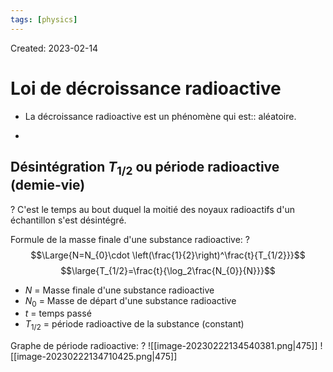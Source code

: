 ```yaml
---
tags: [physics] 
---
```

Created: 2023-02-14

# Loi de décroissance radioactive

- La décroissance radioactive est un phénomène qui est:: aléatoire.
<!--SR:!2023-03-04,7,250-->
- 


## Désintégration $T_{1/2}$ ou période radioactive (demie-vie)
?
C'est le temps au bout duquel la moitié des noyaux radioactifs d'un échantillon s'est désintégré.
<!--SR:!2023-03-17,14,230-->

Formule de la masse finale d'une substance radioactive:
?
$$\Large{N=N_{0}\cdot \left(\frac{1}{2}\right)^\frac{t}{T_{1/2}}}$$
$$\large{T_{1/2}=\frac{t}{\log_2\frac{N_{0}}{N}}}$$
- $N$ = Masse finale d'une substance radioactive
- $N_0$ = Masse de départ d'une substance radioactive
- $t$ =  temps passé
- $T_{1/2}$ = période radioactive de la substance (constant)
<!--SR:!2023-03-06,9,250-->

Graphe de période radioactive:
?
![[image-20230222134540381.png|475]]
![[image-20230222134710425.png|475]]
<!--SR:!2023-03-05,8,250-->



